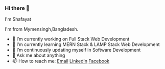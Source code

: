 ### Hi there 👋

I'm Shafayat

I'm from Mymensingh,Bangladesh.

- 🔭 I’m currently working on Full Stack Web Development
- 🌱 I’m currently learning MERN Stack & LAMP Stack Web Development
- 👯 I’m continuously updating myself in Software Development
- 💬 Ask me about anything
- 📫 How to reach me: [Email](shafayattazoar27.official@gmail.com) [LinkedIn](https://www.linkedin.com/in/afitazoar/) [Facebook](https://www.facebook.com/shafayat.tazoar.31/)

